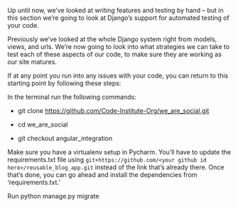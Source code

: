 Up until now, we’ve looked at writing features and testing by hand – but in this
section we’re going to look at Django’s support for automated testing of your
code.

Previously we’ve looked at the whole Django system right from models, views, and
urls. We’re now going to look into what strategies we can take to test each of
these aspects of our code, to make sure they are working as our site matures.

If at any point you run into any issues with your code, you can return to this
starting point by following these steps:

In the terminal run the following commands:

-   git clone <https://github.com/Code-Institute-Org/we_are_social.git>

-   cd we_are_social

-   git checkout angular_integration

Make sure you have a virtualenv setup in Pycharm. You’ll have to update the
requirements.txt file using `git+https://github.com/<your github id
here>/reusable_blog_app.git` instead of the link that’s already there. Once
that’s done, you can go ahead and install the dependencies from
‘requirements.txt.’

Run python manage.py migrate
